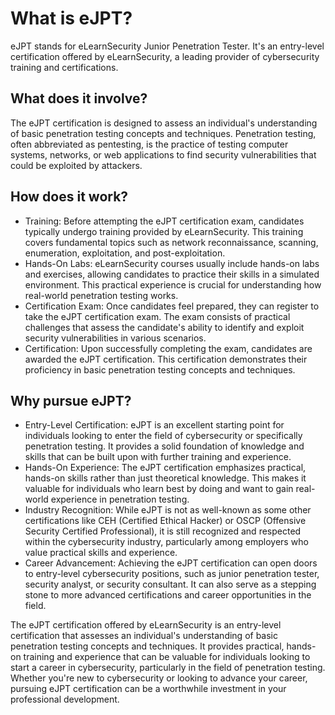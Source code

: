 # What is eJPT?
eJPT stands for eLearnSecurity Junior Penetration Tester. It's an entry-level certification offered by eLearnSecurity, a leading provider of cybersecurity training and certifications.

## What does it involve?
The eJPT certification is designed to assess an individual's understanding of basic penetration testing concepts and techniques. Penetration testing, often abbreviated as pentesting, is the practice of testing computer systems, networks, or web applications to find security vulnerabilities that could be exploited by attackers.

## How does it work?
- Training: Before attempting the eJPT certification exam, candidates typically undergo training provided by eLearnSecurity. This training covers fundamental topics such as network reconnaissance, scanning, enumeration, exploitation, and post-exploitation.
- Hands-On Labs: eLearnSecurity courses usually include hands-on labs and exercises, allowing candidates to practice their skills in a simulated environment. This practical experience is crucial for understanding how real-world penetration testing works.
- Certification Exam: Once candidates feel prepared, they can register to take the eJPT certification exam. The exam consists of practical challenges that assess the candidate's ability to identify and exploit security vulnerabilities in various scenarios.
- Certification: Upon successfully completing the exam, candidates are awarded the eJPT certification. This certification demonstrates their proficiency in basic penetration testing concepts and techniques.
## Why pursue eJPT?
- Entry-Level Certification: eJPT is an excellent starting point for individuals looking to enter the field of cybersecurity or specifically penetration testing. It provides a solid foundation of knowledge and skills that can be built upon with further training and experience.
- Hands-On Experience: The eJPT certification emphasizes practical, hands-on skills rather than just theoretical knowledge. This makes it valuable for individuals who learn best by doing and want to gain real-world experience in penetration testing.
- Industry Recognition: While eJPT is not as well-known as some other certifications like CEH (Certified Ethical Hacker) or OSCP (Offensive Security Certified Professional), it is still recognized and respected within the cybersecurity industry, particularly among employers who value practical skills and experience.
- Career Advancement: Achieving the eJPT certification can open doors to entry-level cybersecurity positions, such as junior penetration tester, security analyst, or security consultant. It can also serve as a stepping stone to more advanced certifications and career opportunities in the field.

The eJPT certification offered by eLearnSecurity is an entry-level certification that assesses an individual's understanding of basic penetration testing concepts and techniques. It provides practical, hands-on training and experience that can be valuable for individuals looking to start a career in cybersecurity, particularly in the field of penetration testing. Whether you're new to cybersecurity or looking to advance your career, pursuing eJPT certification can be a worthwhile investment in your professional development.
